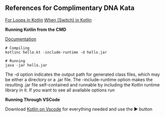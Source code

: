 ## References for Complimentary DNA Kata

[For Loops in Kotlin](https://www.programiz.com/kotlin-programming/for-loop)
[When (Switch) in Kotlin](https://www.programiz.com/kotlin-programming/when-expression)

**Running Kotlin from the CMD**

[Documentation](https://kotlinlang.org/docs/tutorials/command-line.html)

```shell
# Compiling
kotlinc hello.kt -include-runtime -d hello.jar  
```

```shell
# Running
java -jar hello.jar
```

The -d option indicates the output path for generated class files, which may be either a directory or a .jar file. The -include-runtime option makes the resulting .jar file self-contained and runnable by including the Kotlin runtime library in it. If you want to see all available options run

**Running Through VSCode**

Download [Kotlin on Vscode](https://marketplace.visualstudio.com/items?itemName=sethjones.kotlin-on-vscode) for everything needed and use the ▶ button